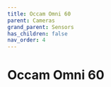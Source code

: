 ```yaml
---
title: Occam Omni 60
parent: Cameras
grand_parent: Sensors
has_children: false
nav_order: 4
---
```


# Occam Omni 60

<!-- TODO -->
